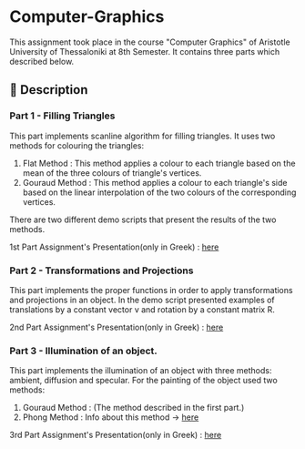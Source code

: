 # Computer-Graphics
This assignment took place in the course "Computer Graphics" of Aristotle University of Thessaloniki at 8th Semester. It contains three parts which described below.

## :ledger: Description 
### Part 1 - Filling Triangles
This part implements scanline algorithm for filling triangles. It uses two methods for colouring the triangles:
1. Flat Method : This method applies a colour to each triangle based on the mean of the three colours of triangle's vertices.
2. Gouraud Method : This method applies a colour to each triangle's side based on the linear interpolation of the two colours of the corresponding vertices.

There are two different demo scripts that present the results of the two methods.

1st Part Assignment's Presentation(only in Greek) : [here](Part%201/hw1_2021.pdf)

### Part 2 - Transformations and Projections
This part implements the proper functions in order to apply transformations and projections in an object. In the demo script presented examples of translations by a constant vector v and rotation by a constant matrix R.

2nd Part Assignment's Presentation(only in Greek) : [here](Part%202/hw2_2021.pdf)


### Part 3 - Illumination of an object.
This part implements the illumination of an object with three methods: ambient, diffusion and specular. For the painting of the object used two methods: 
1. Gouraud Method : (The method described in the first part.)
2. Phong Method : Info about this method -> [here](https://en.wikipedia.org/wiki/Phong_shading)

3rd Part Assignment's Presentation(only in Greek) : [here](Part%203/CG_HW3_2021.pdf)
